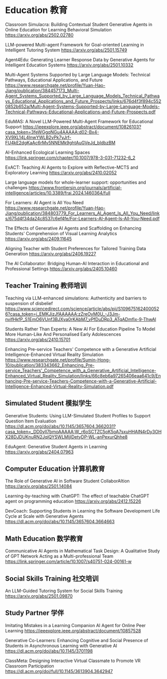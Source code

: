 # Education 教育
Classroom Simulacra: Building Contextual Student Generative Agents in Online Education for Learning Behavioral Simulation
https://arxiv.org/abs/2502.02780

LLM-powered Multi-agent Framework for Goal-oriented Learning in Intelligent Tutoring System
https://arxiv.org/abs/2501.15749

Agent4Edu: Generating Learner Response Data by Generative Agents for Intelligent Education Systems
https://arxiv.org/abs/2501.10332

Multi-Agent Systems Supported by Large Language Models: Technical Pathways, Educational Applications, and Future https://www.researchgate.net/profile/Yuan-Hao-Jiang/publication/384457173_Multi-Agent_Systems_Supported_by_Large_Language_Models_Technical_Pathways_Educational_Applications_and_Future_Prospects/links/676d4f3f894c5520852b652a/Multi-Agent-Systems-Supported-by-Large-Language-Models-Technical-Pathways-Educational-Applications-and-Future-Prospects.pdf

EduMAS: A Novel LLM-Powered Multi-Agent Framework for Educational Support
https://ieeexplore.ieee.org/abstract/document/10826103?casa_token=3feWGgqNGu4AAAAA:d02-Bx4-XV9XL14L4InwYWLB2vPk7yJrf-FU4kE2dgKaAc6rMv5NNEMk9ghtAuGVeJd_bldbzBM

AI-Enhanced Ecological Learning Spaces
https://link.springer.com/chapter/10.1007/978-3-031-71232-6_2

ExACT: Teaching AI Agents to Explore with Reflective-MCTS and Exploratory Learning
https://arxiv.org/abs/2410.02052

Large language models for whole-learner support: opportunities and challenges
https://www.frontiersin.org/journals/artificial-intelligence/articles/10.3389/frai.2024.1460364/full

For Learners: AI Agent is All You Need
https://www.researchgate.net/profile/Yuan-Hao-Jiang/publication/384803779_For_Learners_AI_Agent_Is_All_You_Need/links/675d4f34da24c8537c6ef4fe/For-Learners-AI-Agent-Is-All-You-Need.pdf

The Effects of Generative AI Agents and Scaffolding on Enhancing Students' Comprehension of Visual Learning Analytics
https://arxiv.org/abs/2409.11645

Aligning Teacher with Student Preferences for Tailored Training Data Generation
https://arxiv.org/abs/2406.19227

The AI Collaborator: Bridging Human-AI Interaction in Educational and Professional Settings
https://arxiv.org/abs/2405.10460

## Teacher Training 教师培训
Teaching via LLM-enhanced simulations: Authenticity and barriers to suspension of disbelief
https://www.sciencedirect.com/science/article/abs/pii/S1096751624000526?casa_token=j_EMKJizJfAAAAAA:zZreOvM0U_-J3Jm-nvifHkfP_S1EmO6VUnf3BJXva0rKAbM7_vPfDuDRp3_ATqADmfix-9-ThwAl

Students Rather Than Experts: A New AI For Education Pipeline To Model More Human-Like And Personalised Early Adolescences
https://arxiv.org/abs/2410.15701

Enhancing Pre-service Teachers' Competence with a Generative Artificial Intelligence-Enhanced Virtual Reality Simulation
https://www.researchgate.net/profile/Sumin-Hong-10/publication/383343662_Enhancing_Pre-service_Teachers'_Competence_with_a_Generative_Artificial_Intelligence-Enhanced_Virtual_Reality_Simulation/links/66c8eb6a97265406eaa641c9/Enhancing-Pre-service-Teachers-Competence-with-a-Generative-Artificial-Intelligence-Enhanced-Virtual-Reality-Simulation.pdf

## Simulated Student 模拟学生
Generative Students: Using LLM-Simulated Student Profiles to Support Question Item Evaluation
https://dl.acm.org/doi/abs/10.1145/3657604.3662031?casa_token=_DD0yll7bmoAAAAA:W_r6oSCTZC5oK5oA7sxuHHAlN4rDy3OHX28DJDUKnuRN2JqlQYSWLMIjlDetyDP-WL-anPexurQhhe8

EduAgent: Generative Student Agents in Learning
https://arxiv.org/abs/2404.07963

## Computer Education 计算机教育
The Role of Generative AI in Software Student CollaborAItion
https://arxiv.org/abs/2501.14084

Learning-by-teaching with ChatGPT: The effect of teachable ChatGPT agent on programming education
https://arxiv.org/abs/2412.15226

DevCoach: Supporting Students in Learning the Software Development Life Cycle at Scale with Generative Agents
https://dl.acm.org/doi/abs/10.1145/3657604.3664663

## Math Education 数学教育
Communicative AI Agents in Mathematical Task Design: A Qualitative Study of GPT Network Acting as a Multi-professional Team
https://link.springer.com/article/10.1007/s40751-024-00161-w


## Social Skills Training 社交培训
An LLM-Guided Tutoring System for Social Skills Training
https://arxiv.org/abs/2501.09870

## Study Partner 学伴
Imitating Mistakes in a Learning Companion AI Agent for Online Peer Learning
https://ieeexplore.ieee.org/abstract/document/10857528

Generative Co-Learners: Enhancing Cognitive and Social Presence of Students in Asynchronous Learning with Generative AI
https://dl.acm.org/doi/abs/10.1145/3701198

ClassMeta: Designing Interactive Virtual Classmate to Promote VR Classroom Participation
https://dl.acm.org/doi/full/10.1145/3613904.3642947
